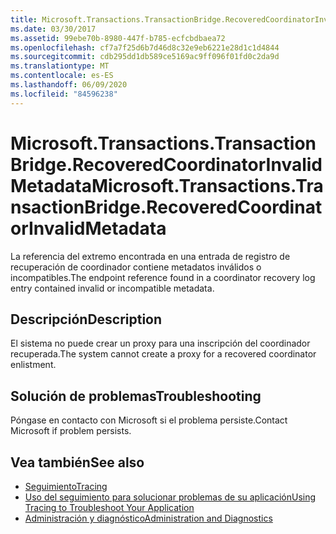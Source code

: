 ```yaml
---
title: Microsoft.Transactions.TransactionBridge.RecoveredCoordinatorInvalidMetadata
ms.date: 03/30/2017
ms.assetid: 99ebe70b-8980-447f-b785-ecfcbdbaea72
ms.openlocfilehash: cf7a7f25d6b7d46d8c32e9eb6221e28d1c1d4844
ms.sourcegitcommit: cdb295dd1db589ce5169ac9ff096f01fd0c2da9d
ms.translationtype: MT
ms.contentlocale: es-ES
ms.lasthandoff: 06/09/2020
ms.locfileid: "84596238"
---
```

# <a name="microsofttransactionstransactionbridgerecoveredcoordinatorinvalidmetadata"></a><span data-ttu-id="fe48e-102">Microsoft.Transactions.TransactionBridge.RecoveredCoordinatorInvalidMetadata</span><span class="sxs-lookup"><span data-stu-id="fe48e-102">Microsoft.Transactions.TransactionBridge.RecoveredCoordinatorInvalidMetadata</span></span>
<span data-ttu-id="fe48e-103">La referencia del extremo encontrada en una entrada de registro de recuperación de coordinador contiene metadatos inválidos o incompatibles.</span><span class="sxs-lookup"><span data-stu-id="fe48e-103">The endpoint reference found in a coordinator recovery log entry contained invalid or incompatible metadata.</span></span>  
  
## <a name="description"></a><span data-ttu-id="fe48e-104">Descripción</span><span class="sxs-lookup"><span data-stu-id="fe48e-104">Description</span></span>  
 <span data-ttu-id="fe48e-105">El sistema no puede crear un proxy para una inscripción del coordinador recuperada.</span><span class="sxs-lookup"><span data-stu-id="fe48e-105">The system cannot create a proxy for a recovered coordinator enlistment.</span></span>  
  
## <a name="troubleshooting"></a><span data-ttu-id="fe48e-106">Solución de problemas</span><span class="sxs-lookup"><span data-stu-id="fe48e-106">Troubleshooting</span></span>  
 <span data-ttu-id="fe48e-107">Póngase en contacto con Microsoft si el problema persiste.</span><span class="sxs-lookup"><span data-stu-id="fe48e-107">Contact Microsoft if problem persists.</span></span>  
  
## <a name="see-also"></a><span data-ttu-id="fe48e-108">Vea también</span><span class="sxs-lookup"><span data-stu-id="fe48e-108">See also</span></span>

- [<span data-ttu-id="fe48e-109">Seguimiento</span><span class="sxs-lookup"><span data-stu-id="fe48e-109">Tracing</span></span>](index.md)
- [<span data-ttu-id="fe48e-110">Uso del seguimiento para solucionar problemas de su aplicación</span><span class="sxs-lookup"><span data-stu-id="fe48e-110">Using Tracing to Troubleshoot Your Application</span></span>](using-tracing-to-troubleshoot-your-application.md)
- [<span data-ttu-id="fe48e-111">Administración y diagnóstico</span><span class="sxs-lookup"><span data-stu-id="fe48e-111">Administration and Diagnostics</span></span>](../index.md)
